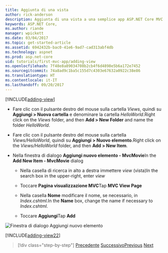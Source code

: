 ```yaml
---
title: Aggiunta di una vista
author: rick-anderson
description: Aggiunta di una vista a una semplice app ASP.NET Core MVC
keywords: ASP.NET Core,
ms.author: riande
manager: wpickett
ms.date: 03/04/2017
ms.topic: get-started-article
ms.assetid: 6942432b-bac0-41e6-9ad7-cad313abf4db
ms.technology: aspnet
ms.prod: asp.net-core
uid: tutorials/first-mvc-app/adding-view
ms.openlocfilehash: 7f48e8a89034708b2cb4f6d4898e5b6a172e7452
ms.sourcegitcommit: 74a8ad9c1ba5c155d7c4303e67632a0922c38e86
ms.translationtype: HT
ms.contentlocale: it-IT
ms.lasthandoff: 09/20/2017
---
```

[!INCLUDE[adding-view](../../includes/mvc-intro/adding_view1.md)]

* <span data-ttu-id="9c40d-104">Fare clic con il pulsante destro del mouse sulla cartella *Views*, quindi su **Aggiungi > Nuova cartella** e denominare la cartella *HelloWorld*.</span><span class="sxs-lookup"><span data-stu-id="9c40d-104">Right click on the *Views* folder, and then **Add > New Folder** and name the folder *HelloWorld*.</span></span>

* <span data-ttu-id="9c40d-105">Fare clic con il pulsante destro del mouse sulla cartella *Views/HelloWorld*, quindi su **Aggiungi > Nuovo elemento**.</span><span class="sxs-lookup"><span data-stu-id="9c40d-105">Right click on the *Views/HelloWorld* folder, and then **Add > New Item**.</span></span>

* <span data-ttu-id="9c40d-106">Nella finestra di dialogo **Aggiungi nuovo elemento - MvcMovie**</span><span class="sxs-lookup"><span data-stu-id="9c40d-106">In the **Add New Item - MvcMovie** dialog</span></span>

  * <span data-ttu-id="9c40d-107">Nella casella di ricerca in alto a destra immettere *view* (vista)</span><span class="sxs-lookup"><span data-stu-id="9c40d-107">In the search box in the upper-right, enter *view*</span></span>

  * <span data-ttu-id="9c40d-108">Toccare **Pagina visualizzazione MVC**</span><span class="sxs-lookup"><span data-stu-id="9c40d-108">Tap **MVC View Page**</span></span>

  * <span data-ttu-id="9c40d-109">Nella casella **Nome** modificare il nome, se necessario, in *Index.cshtml*.</span><span class="sxs-lookup"><span data-stu-id="9c40d-109">In the **Name** box, change the name if necessary to *Index.cshtml*.</span></span>

  * <span data-ttu-id="9c40d-110">Toccare **Aggiungi**</span><span class="sxs-lookup"><span data-stu-id="9c40d-110">Tap **Add**</span></span>

![Finestra di dialogo Aggiungi nuovo elemento](adding-view/_static/add_view.png)

[!INCLUDE[adding-view22](../../includes/mvc-intro/adding_view2.md)]

>[!div class="step-by-step"]
<span data-ttu-id="9c40d-112">[Precedente](adding-controller.md)
[Successivo](adding-model.md)</span><span class="sxs-lookup"><span data-stu-id="9c40d-112">[Previous](adding-controller.md)
[Next](adding-model.md)</span></span>

